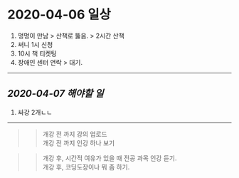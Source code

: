 # 2020-04-06 일상 

1. 멍멍이 만남 > 산책로 뚫음. > 2시간 산책
2. 써니 1시 신청
3. 10시 책 티켓팅
4. 장애인 센터 연락 > 대기.

-----------------------------------
## *2020-04-07 해야할 일*
1. 싸강 2개ㄴㄴ

------------

>> 개강 전 까지 강의 업로드<br>
>> 개강 전 까지 인강 하나 보기

>> 개강 후, 시간적 여유가 있을 때 전공 과목 인강 듣기.<br>
>> 개강 후, 코딩도장이나 뭐 좀 하기. 